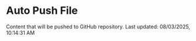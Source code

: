 # Auto Push File

Content that will be pushed to GitHub repository.
Last updated: 08/03/2025, 10:14:31 AM